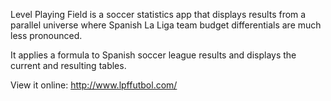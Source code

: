 
Level Playing Field is a soccer statistics app that displays results from a parallel universe where Spanish La Liga team budget differentials are much less pronounced. 

It applies a formula to Spanish soccer league results and displays the current and resulting tables.

View it online: http://www.lpffutbol.com/